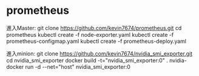 # prometheus

進入Master:
git clone https://github.com/kevin7674/prometheus.git
cd prometheus
kubectl create -f node-exporter.yaml
kubectl create -f prometheus-configmap.yaml
kubectl create -f prometheus-deploy.yaml


進入minion:
git clone https://github.com/kevin7674/nvidia_smi_exporter.git
cd nvidia_smi_exporter
docker build -t="nvidia_smi_exporter:0" .
nvidia-docker run -d --net="host" nvidia_smi_exporter:0
